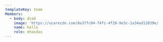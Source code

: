 ```yaml
---
templateKey: team
Members:
  - body: dsad
    image: 'https://ucarecdn.com/8e37fc04-74fc-4f20-9e3c-1a34ad12039e/'
    name: hello
    role: ehasdas
---
```


